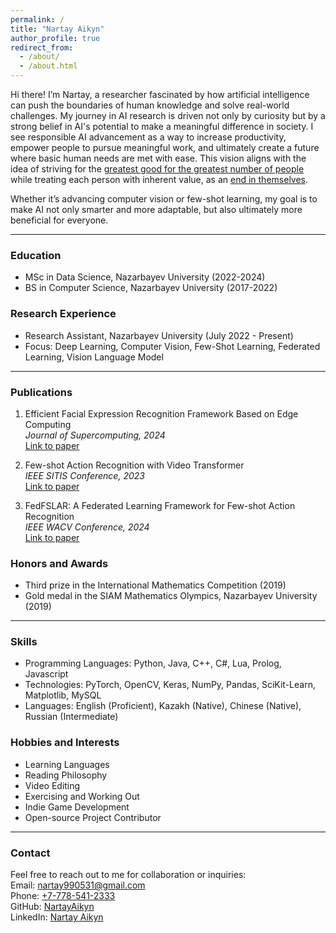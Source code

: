 ```yaml
---
permalink: /
title: "Nartay Aikyn"
author_profile: true
redirect_from: 
  - /about/
  - /about.html
---
```


Hi there! I’m Nartay, a researcher fascinated by how artificial intelligence can push the boundaries of human knowledge and solve real-world challenges. My journey in AI research is driven not only by curiosity but by a strong belief in AI's potential to make a meaningful difference in society. I see responsible AI advancement as a way to increase productivity, empower people to pursue meaningful work, and ultimately create a future where basic human needs are met with ease. This vision aligns with the idea of striving for the [greatest good for the greatest number of people](https://en.wikipedia.org/wiki/Utilitarianism) while treating each person with inherent value, as an [end in themselves](https://en.wikipedia.org/wiki/Immanuel_Kant).

Whether it’s advancing computer vision or few-shot learning, my goal is to make AI not only smarter and more adaptable, but also ultimately more beneficial for everyone.

---

### Education
- MSc in Data Science, Nazarbayev University (2022-2024)
- BS in Computer Science, Nazarbayev University (2017-2022)

### Research Experience
- Research Assistant, Nazarbayev University (July 2022 - Present)  
- Focus: Deep Learning, Computer Vision, Few-Shot Learning, Federated Learning, Vision Language Model  

---

### Publications
1. Efficient Facial Expression Recognition Framework Based on Edge Computing  
   _Journal of Supercomputing, 2024_  
   [Link to paper](https://doi.org/10.1007/s11227-023-05548-x)

2. Few-shot Action Recognition with Video Transformer  
   _IEEE SITIS Conference, 2023_  
   [Link to paper](https://doi.org/10.1109/SITIS61268.2023.00027)

3. FedFSLAR: A Federated Learning Framework for Few-shot Action Recognition  
   _IEEE WACV Conference, 2024_  
   [Link to paper](https://doi.org/10.1109/WACVW60836.2024.00035)

### Honors and Awards
- Third prize in the International Mathematics Competition (2019)
- Gold medal in the SIAM Mathematics Olympics, Nazarbayev University (2019)

---

### Skills
- Programming Languages: Python, Java, C++, C#, Lua, Prolog, Javascript
- Technologies: PyTorch, OpenCV, Keras, NumPy, Pandas, SciKit-Learn, Matplotlib, MySQL
- Languages: English (Proficient), Kazakh (Native), Chinese (Native), Russian (Intermediate)

### Hobbies and Interests
- Learning Languages
- Reading Philosophy
- Video Editing
- Exercising and Working Out
- Indie Game Development
- Open-source Project Contributor

---

### Contact
Feel free to reach out to me for collaboration or inquiries:  
Email: [nartay990531@gmail.com](mailto:nartay990531@gmail.com)  
Phone: [+7-778-541-2333](tel:+7-778-541-2333)  
GitHub: [NartayAikyn](https://github.com/NartayAikyn)  
LinkedIn: [Nartay Aikyn](https://www.linkedin.com/in/nartay-aikyn/)
